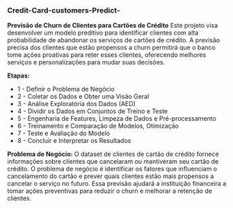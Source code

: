 ### Credit-Card-customers-Predict-

**Previsão de Churn de Clientes para Cartões de Crédito**
Este projeto visa desenvolver um modelo preditivo para identificar clientes com alta probabilidade de abandonar os serviços de cartões de crédito. A previsão precisa dos clientes que estão propensos a churn permitirá que o banco tome ações proativas para reter esses clientes, oferecendo melhores serviços e personalizações para mudar suas decisões.

**Etapas:**

* 1 - Definir o Problema de Negócio
* 2 - Coletar os Dados e Obter uma Visão Geral
* 3 - Análise Exploratória dos Dados (AED)
* 4 - Dividir os Dados em Conjuntos de Treino e Teste
* 5 - Engenharia de Features, Limpeza de Dados e Pré-processamento
* 6 - Treinamento e Comparação de Modelos, Otimização
* 7 - Teste e Avaliação do Modelo
* 8 - Concluir e Interpretar os Resultados

**Problema de Negócio:**
O dataset de clientes de cartão de crédito fornece informações sobre clientes que cancelaram ou mantiveram seu cartão de crédito. O problema de negócio é identificar os fatores que influenciam o cancelamento do cartão e prever quais clientes estão mais propensos a cancelar o serviço no futuro. Essa previsão ajudará a instituição financeira a tomar ações preventivas para reduzir o churn e melhorar a retenção de clientes.
